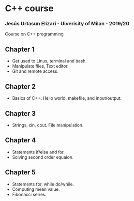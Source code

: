 # C++ course

### Jesús Urtasun Elizari - Uiverisity of Milan - 2019/20

Course on C++ programming

## Chapter 1

- Get used to Linux, terminal and bash.
- Manipulate files, Text editor.
- Git and remote access.

## Chapter 2

- Basics of C++. Hello world, makefile, and input/output.

## Chapter 3

- Strings, cin, cout. File manipulation.

## Chapter 4

- Statements if/else and for.
- Solving second order equaion.

## Chapter 5

- Statements for, while do/while.
- Computing mean value.
- Fibonacci series.